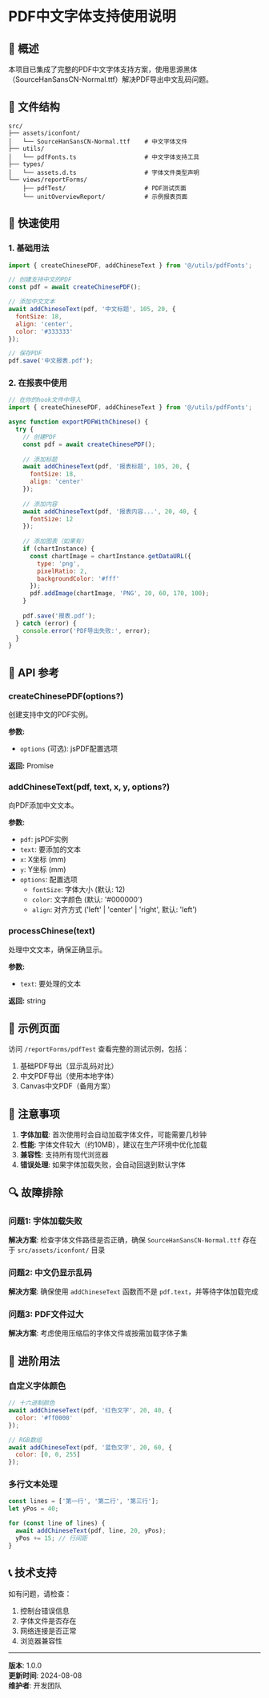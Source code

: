 # PDF中文字体支持使用说明

## 🎯 概述

本项目已集成了完整的PDF中文字体支持方案，使用思源黑体（SourceHanSansCN-Normal.ttf）解决PDF导出中文乱码问题。

## 📁 文件结构

```
src/
├── assets/iconfont/
│   └── SourceHanSansCN-Normal.ttf    # 中文字体文件
├── utils/
│   └── pdfFonts.ts                   # 中文字体支持工具
├── types/
│   └── assets.d.ts                   # 字体文件类型声明
└── views/reportForms/
    ├── pdfTest/                      # PDF测试页面
    └── unitOverviewReport/           # 示例报表页面
```

## 🚀 快速使用

### 1. 基础用法

```javascript
import { createChinesePDF, addChineseText } from '@/utils/pdfFonts';

// 创建支持中文的PDF
const pdf = await createChinesePDF();

// 添加中文文本
await addChineseText(pdf, '中文标题', 105, 20, {
  fontSize: 18,
  align: 'center',
  color: '#333333'
});

// 保存PDF
pdf.save('中文报表.pdf');
```

### 2. 在报表中使用

```javascript
// 在你的hook文件中导入
import { createChinesePDF, addChineseText } from '@/utils/pdfFonts';

async function exportPDFWithChinese() {
  try {
    // 创建PDF
    const pdf = await createChinesePDF();
    
    // 添加标题
    await addChineseText(pdf, '报表标题', 105, 20, {
      fontSize: 18,
      align: 'center'
    });
    
    // 添加内容
    await addChineseText(pdf, '报表内容...', 20, 40, {
      fontSize: 12
    });
    
    // 添加图表（如果有）
    if (chartInstance) {
      const chartImage = chartInstance.getDataURL({
        type: 'png',
        pixelRatio: 2,
        backgroundColor: '#fff'
      });
      pdf.addImage(chartImage, 'PNG', 20, 60, 170, 100);
    }
    
    pdf.save('报表.pdf');
  } catch (error) {
    console.error('PDF导出失败:', error);
  }
}
```

## 🔧 API 参考

### createChinesePDF(options?)

创建支持中文的PDF实例。

**参数:**
- `options` (可选): jsPDF配置选项

**返回:** Promise<jsPDF>

### addChineseText(pdf, text, x, y, options?)

向PDF添加中文文本。

**参数:**
- `pdf`: jsPDF实例
- `text`: 要添加的文本
- `x`: X坐标 (mm)
- `y`: Y坐标 (mm)
- `options`: 配置选项
  - `fontSize`: 字体大小 (默认: 12)
  - `color`: 文字颜色 (默认: '#000000')
  - `align`: 对齐方式 ('left' | 'center' | 'right', 默认: 'left')

### processChinese(text)

处理中文文本，确保正确显示。

**参数:**
- `text`: 要处理的文本

**返回:** string

## 🎨 示例页面

访问 `/reportForms/pdfTest` 查看完整的测试示例，包括：

1. 基础PDF导出（显示乱码对比）
2. 中文PDF导出（使用本地字体）
3. Canvas中文PDF（备用方案）

## 📝 注意事项

1. **字体加载**: 首次使用时会自动加载字体文件，可能需要几秒钟
2. **性能**: 字体文件较大（约10MB），建议在生产环境中优化加载
3. **兼容性**: 支持所有现代浏览器
4. **错误处理**: 如果字体加载失败，会自动回退到默认字体

## 🔍 故障排除

### 问题1: 字体加载失败
**解决方案**: 检查字体文件路径是否正确，确保 `SourceHanSansCN-Normal.ttf` 存在于 `src/assets/iconfont/` 目录

### 问题2: 中文仍显示乱码
**解决方案**: 确保使用 `addChineseText` 函数而不是 `pdf.text`，并等待字体加载完成

### 问题3: PDF文件过大
**解决方案**: 考虑使用压缩后的字体文件或按需加载字体子集

## 🚀 进阶用法

### 自定义字体颜色

```javascript
// 十六进制颜色
await addChineseText(pdf, '红色文字', 20, 40, {
  color: '#ff0000'
});

// RGB数组
await addChineseText(pdf, '蓝色文字', 20, 60, {
  color: [0, 0, 255]
});
```

### 多行文本处理

```javascript
const lines = ['第一行', '第二行', '第三行'];
let yPos = 40;

for (const line of lines) {
  await addChineseText(pdf, line, 20, yPos);
  yPos += 15; // 行间距
}
```

## 📞 技术支持

如有问题，请检查：
1. 控制台错误信息
2. 字体文件是否存在
3. 网络连接是否正常
4. 浏览器兼容性

---

**版本**: 1.0.0  
**更新时间**: 2024-08-08  
**维护者**: 开发团队
